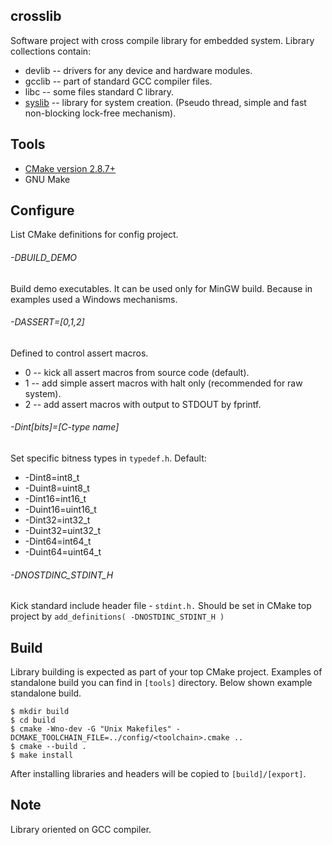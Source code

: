 ## crosslib
Software project with cross compile library for embedded system.
Library collections contain:
* devlib -- drivers for any device and hardware modules.
* gcclib -- part of standard GCC compiler files.
* libc   -- some files standard C library.
* [syslib](app/syslib/) -- library for system creation. (Pseudo thread, simple and fast non-blocking lock-free mechanism).

## Tools
* [CMake version 2.8.7+](https://cmake.org/download/)
* GNU Make

## Configure
List CMake definitions for config project.

###### -DBUILD_DEMO
Build demo executables. It can be used only for MinGW build.
Because in examples used a Windows mechanisms.

###### -DASSERT=[0,1,2]
Defined to control assert macros.
* 0 -- kick all assert macros from source code (default).
* 1 -- add simple assert macros with halt only (recommended for raw system).
* 2 -- add assert macros with output to STDOUT by fprintf.

###### -Dint[bits]=[C-type name]
Set specific bitness types in `typedef.h`.
Default:
* -Dint8=int8_t
* -Duint8=uint8_t
* -Dint16=int16_t
* -Duint16=uint16_t
* -Dint32=int32_t
* -Duint32=uint32_t
* -Dint64=int64_t
* -Duint64=uint64_t

###### -DNOSTDINC_STDINT_H
Kick standard include header file - `stdint.h.`
Should be set in CMake top project by `add_definitions( -DNOSTDINC_STDINT_H )`

## Build
Library building is expected as part of your top CMake project.
Examples of standalone build you can find in `[tools]` directory.
Below shown example standalone build.

    $ mkdir build
    $ cd build
    $ cmake -Wno-dev -G "Unix Makefiles" -DCMAKE_TOOLCHAIN_FILE=../config/<toolchain>.cmake ..
    $ cmake --build .
    $ make install

After installing libraries and headers will be copied to `[build]/[export]`.

## Note
Library oriented on GCC compiler.
